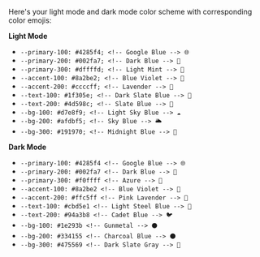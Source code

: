 Here's your light mode and dark mode color scheme with corresponding color emojis:

**Light Mode**
- `--primary-100: #4285f4; <!-- Google Blue --> 🌐`
- `--primary-200: #002fa7; <!-- Dark Blue --> 🌌`
- `--primary-300: #dffffd; <!-- Light Mint --> 🌿`
- `--accent-100: #8a2be2; <!-- Blue Violet --> 💜`
- `--accent-200: #ccccff; <!-- Lavender --> 💐`
- `--text-100: #1f305e; <!-- Dark Slate Blue --> 🦄`
- `--text-200: #4d598c; <!-- Slate Blue --> 🌠`
- `--bg-100: #d7e8f9; <!-- Light Sky Blue --> ☁️`
- `--bg-200: #afdbf5; <!-- Sky Blue --> 🌥️`
- `--bg-300: #191970; <!-- Midnight Blue --> 🌌`

**Dark Mode**
- `--primary-100: #4285f4 <!-- Google Blue --> 🌐`
- `--primary-200: #002fa7 <!-- Dark Blue --> 🌌`
- `--primary-300: #f0ffff <!-- Azure --> 🌊`
- `--accent-100: #8a2be2 <!-- Blue Violet --> 💜`
- `--accent-200: #ffc5ff <!-- Pink Lavender --> 🌸`
- `--text-100: #cbd5e1 <!-- Light Steel Blue --> 🧊`
- `--text-200: #94a3b8 <!-- Cadet Blue --> 🐦`
- `--bg-100: #1e293b <!-- Gunmetal --> ⚫`
- `--bg-200: #334155 <!-- Charcoal Blue --> 🌑`
- `--bg-300: #475569 <!-- Dark Slate Gray --> 🌌`
